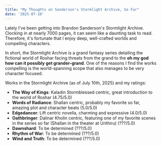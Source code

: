 ```yaml
---
title: "My Thoughts on Sanderson's Stormlight Archive, So Far"
date: '2025-07-10'
---
```

Lately I've been getting into Brandon Sanderson's Stormlight Archive. Clocking in at nearly 7000 pages, it can seem like a daunting task to read. Therefore, it's fortunate that I enjoy deep, well-crafted worlds and compelling characters. 

In short, the Stormlight Archive is a grand fantasy series detailing the fictional world of Roshar facing threats from the grand to the **oh my god how can it possibly get grander-grand**. One of the reasons I find the works compelling is the world-spanning scope that also manages to be very character focused. 

Works in the Stormlight Archive (as of July 10th, 2025) and my ratings:

- **The Way of Kings**: Kaladin Stormblessed centric, great introduction to the world of Roshar (4.75/5.0)
- **Words of Radiance**: Shallan centric, probably my favorite so far, amazing plot and character beats (5.0/5.0)
- **Edgedancer**: Lift centric novella, charming and expressive (4.0/5.0)
- **Oathbringer**: Dalinar Kholin centric, featuring one of my favorite scenes in the series so far (Shallan in the theater at Urithiru) (???/5.0)
- **Dawnshard**: To be determined (???/5.0)
- **Rhythm of War**: To be determined (???/5.0)
- **Wind and Truth**: To be determined (???/5.0)
